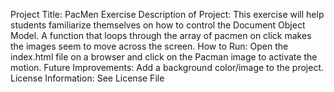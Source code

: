 Project Title: PacMen Exercise
Description of Project: This exercise will help students familiarize themselves on how to control the Document Object Model. A function that loops through the array of pacmen on click makes the images seem to move across the screen.
How to Run: Open the index.html file on a browser and click on the Pacman image to activate the motion.
Future Improvements: Add a background color/image to the project.
License Information: See License File
